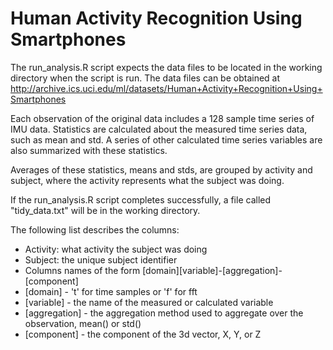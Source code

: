# Human Activity Recognition Using Smartphones
The run_analysis.R script expects the data files to be located in the working directory when the script is run.
The data files can be obtained at http://archive.ics.uci.edu/ml/datasets/Human+Activity+Recognition+Using+Smartphones

Each observation of the original data includes a 128 sample time series of IMU data.
Statistics are calculated about the measured time series data, such as mean and std.
A series of other calculated time series variables are also summarized with these statistics.

Averages of these statistics, means and stds, are grouped by activity and subject, where the activity represents what the subject was doing.

If the run_analysis.R script completes successfully, a file called "tidy_data.txt" will be in the working directory.

The following list describes the columns:
- Activity: what activity the subject was doing
- Subject: the unique subject identifier
- Columns names of the form [domain][variable]-[aggregation]-[component]
 - [domain] - 't' for time samples or 'f' for fft
 - [variable] - the name of the measured or calculated variable
 - [aggregation] - the aggregation method used to aggregate over the observation, mean() or std()
 - [component] - the component of the 3d vector, X, Y, or Z
